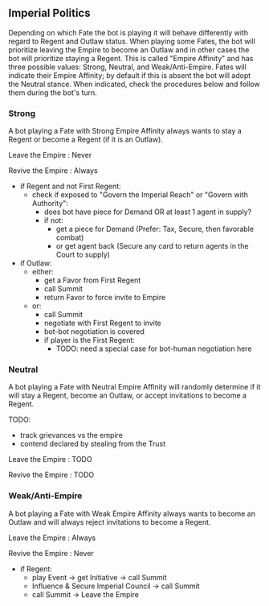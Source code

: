 ## Imperial Politics

Depending on which Fate the bot is playing it will behave differently with regard to Regent and Outlaw status. When playing some Fates, the bot will prioritize leaving the Empire to become an Outlaw and in other cases the bot will prioritize staying a Regent. This is called "Empire Affinity" and has three possible values: Strong, Neutral, and Weak/Anti-Empire. Fates will indicate their Empire Affinity; by default if this is absent the bot will adopt the Neutral stance. When indicated, check the procedures below and follow them during the bot's turn.

### Strong

A bot playing a Fate with Strong Empire Affinity always wants to stay a Regent or become a Regent (if it is an Outlaw).

Leave the Empire
: Never

Revive the Empire
: Always

- if Regent and not First Regent:
	- check if exposed to "Govern the Imperial Reach" or "Govern with Authority":
		- does bot have piece for Demand OR at least 1 agent in supply?
		- if not:
			- get a piece for Demand (Prefer: Tax, Secure, then favorable combat)
			- or get agent back (Secure any card to return agents in the Court to supply)
- if Outlaw:
	- either:
		- get a Favor from First Regent
		- call Summit
		- return Favor to force invite to Empire
	- or:
		- call Summit
		- negotiate with First Regent to invite
		- bot-bot negotiation is covered
		- if player is the First Regent:
			- TODO: need a special case for bot-human negotiation here

### Neutral

A bot playing a Fate with Neutral Empire Affinity will randomly determine if it will stay a Regent, become an Outlaw, or accept invitations to become a Regent.

TODO:
- track grievances vs the empire
- contend declared by stealing from the Trust

Leave the Empire
: TODO

Revive the Empire
: TODO

### Weak/Anti-Empire

A bot playing a Fate with Weak Empire Affinity always wants to become an Outlaw and will always reject invitations to become a Regent.

Leave the Empire
: Always

Revive the Empire
: Never

- if Regent:
	- play Event -> get Initiative -> call Summit
	- Influence & Secure Imperial Council -> call Summit
	- call Summit -> Leave the Empire

